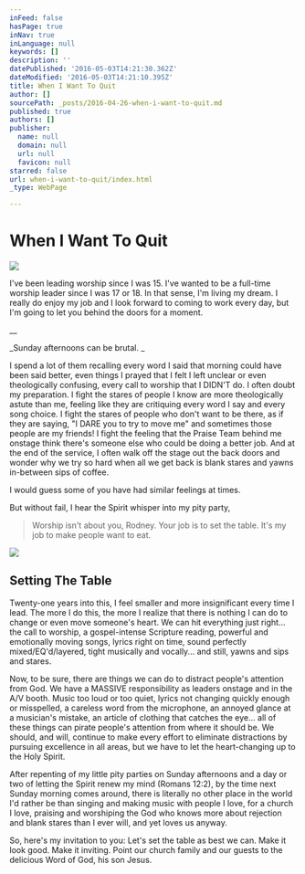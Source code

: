 ```yaml
---
inFeed: false
hasPage: true
inNav: true
inLanguage: null
keywords: []
description: ''
datePublished: '2016-05-03T14:21:30.362Z'
dateModified: '2016-05-03T14:21:10.395Z'
title: When I Want To Quit
author: []
sourcePath: _posts/2016-04-26-when-i-want-to-quit.md
published: true
authors: []
publisher:
  name: null
  domain: null
  url: null
  favicon: null
starred: false
url: when-i-want-to-quit/index.html
_type: WebPage

---
```

# When I Want To Quit

![](https://the-grid-user-content.s3-us-west-2.amazonaws.com/b0b7eaa7-4ae0-4d89-b225-0756180b2e31.jpg)

I've been leading worship since I was 15\. I've wanted to be a full-time worship leader since I was 17 or 18\. In that sense, I'm living my dream. I really do enjoy my job and I look forward to coming to work every day, but I'm going to let you behind the doors for a moment.

__

_Sunday afternoons can be brutal. _

I spend a lot of them recalling every word I said that morning could have been said better, even things I prayed that I felt I left unclear or even theologically confusing, every call to worship that I DIDN'T do. I often doubt my preparation. I fight the stares of people I know are more theologically astute than me, feeling like they are critiquing every word I say and every song choice. I fight the stares of people who don't want to be there, as if they are saying, "I DARE you to try to move me" and sometimes those people are my friends! I fight the feeling that the Praise Team behind me onstage think there's someone else who could be doing a better job. And at the end of the service, I often walk off the stage out the back doors and wonder why we try so hard when all we get back is blank stares and yawns in-between sips of coffee. 

I would guess some of you have had similar feelings at times.

But without fail, I hear the Spirit whisper into my pity party,  

> Worship isn't about you, Rodney. Your job is to set the table. It's my job to make people want to eat. 

![](https://the-grid-user-content.s3-us-west-2.amazonaws.com/36afc393-3fe8-4bf3-b9e8-f4e64f0223d1.jpg)

## Setting The Table

Twenty-one years into this, I feel smaller and more insignificant every time I lead. The more I do this, the more I realize that there is nothing I can do to change or even move someone's heart. We can hit everything just right... the call to worship, a gospel-intense Scripture reading, powerful and emotionally moving songs, lyrics right on time, sound perfectly mixed/EQ'd/layered, tight musically and vocally... and still, yawns and sips and stares. 

Now, to be sure, there are things we can do to distract people's attention from God. We have a MASSIVE responsibility as leaders onstage and in the A/V booth. Music too loud or too quiet, lyrics not changing quickly enough or misspelled, a careless word from the microphone, an annoyed glance at a musician's mistake, an article of clothing that catches the eye... all of these things can pirate people's attention from where it should be. We should, and will, continue to make every effort to eliminate distractions by pursuing excellence in all areas, but we have to let the heart-changing up to the Holy Spirit. 

After repenting of my little pity parties on Sunday afternoons and a day or two of letting the Spirit renew my mind (Romans 12:2), by the time next Sunday morning comes around, there is literally no other place in the world I'd rather be than singing and making music with people I love, for a church I love, praising and worshiping the God who knows more about rejection and blank stares than I ever will, and yet loves us anyway. 

So, here's my invitation to you: Let's set the table as best we can. Make it look good. Make it inviting. Point our church family and our guests to the delicious Word of God, his son Jesus.